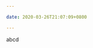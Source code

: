 ```yaml
---

date: 2020-03-26T21:07:09+0800

---
```


<div id='app'>
abcd
</div>

<script src="https://cdn.jsdelivr.net/npm/vue"></script>
